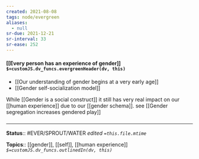 ```yaml
---
created: 2021-08-08
tags: node/evergreen
aliases:
  - null
sr-due: 2021-12-21
sr-interval: 33
sr-ease: 252
---
```


#### [[Every person has an experience of gender]] `$=customJS.dv_funcs.evergreenHeader(dv, this)`

- [[Our understanding of gender begins at a very early age]]
- [[Gender self-socialization model]]

While [[Gender is a social construct]] it still has very real impact on our [[human experience]] due to our [[gender schema]]. see [[Gender segregation increases gendered play]]

### <hr class="footnote"/>

**Status**:: #EVER/SPROUT/WATER 
*edited `=this.file.mtime`*

**Topics**:: [[gender]], [[self]], [[human experience]]
*`$=customJS.dv_funcs.outlinedIn(dv, this)`*

